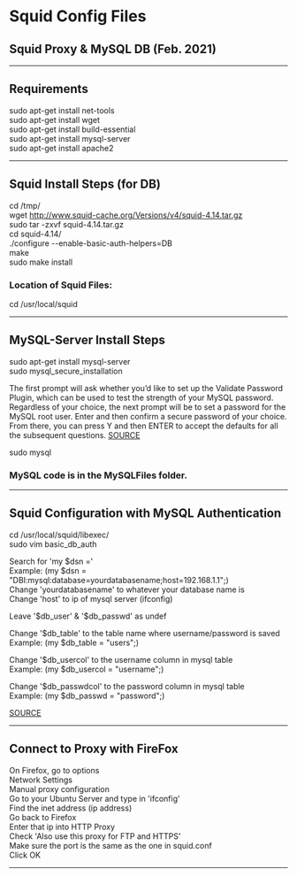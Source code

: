 # Squid Config Files

## Squid Proxy &amp; MySQL DB (Feb. 2021)

---

## Requirements

sudo apt-get install net-tools   
sudo apt-get install wget    
sudo apt-get install build-essential    
sudo apt-get install mysql-server     
sudo apt-get install apache2     

---

## Squid Install Steps (for DB)

cd /tmp/    
wget http://www.squid-cache.org/Versions/v4/squid-4.14.tar.gz    
sudo tar -zxvf squid-4.14.tar.gz    
cd squid-4.14/     
./configure --enable-basic-auth-helpers=DB    
make     
sudo make install        

### Location of Squid Files:
cd /usr/local/squid    

---

## MySQL-Server Install Steps

sudo apt-get install mysql-server    
sudo mysql_secure_installation   

The first prompt will ask whether you’d like to set up the Validate Password Plugin, which can be used to test the strength of your MySQL password. Regardless of your choice, the next prompt will be to set a password for the MySQL root user. Enter and then confirm a secure password of your choice. From there, you can press Y and then ENTER to accept the defaults for all the subsequent questions. [SOURCE](https://www.digitalocean.com/community/tutorials/how-to-install-mysql-on-ubuntu-20-04)    

sudo mysql   

### MySQL code is in the MySQLFiles folder.

---

## Squid Configuration with MySQL Authentication

cd /usr/local/squid/libexec/    
sudo vim basic_db_auth    

Search for 'my $dsn ='   
  Example: (my $dsn = "DBI:mysql:database=yourdatabasename;host=192.168.1.1";)    
Change 'yourdatabasename' to whatever your database name is    
Change 'host' to ip of mysql server (ifconfig)    

Leave '$db_user' & '$db_passwd' as undef    

Change '$db_table' to the table name where username/password is saved    
  Example: (my $db_table = "users";)    

Change '$db_usercol' to the username column in mysql table    
  Example: (my $db_usercol = "username";)    

Change '$db_passwdcol' to the password column in mysql table    
  Example: (my $db_passwd = "password";)    

[SOURCE](http://linchpincorner.blogspot.com/2016/08/squid-proxy-server-configuration-with_23.html)

---

## Connect to Proxy with FireFox

On Firefox, go to options   
Network Settings   
Manual proxy configuration   
Go to your Ubuntu Server and type in 'ifconfig'   
Find the inet address (ip address)   
Go back to Firefox   
Enter that ip into HTTP Proxy   
Check 'Also use this proxy for FTP and HTTPS'   
Make sure the port is the same as the one in squid.conf   
Click OK   

---
